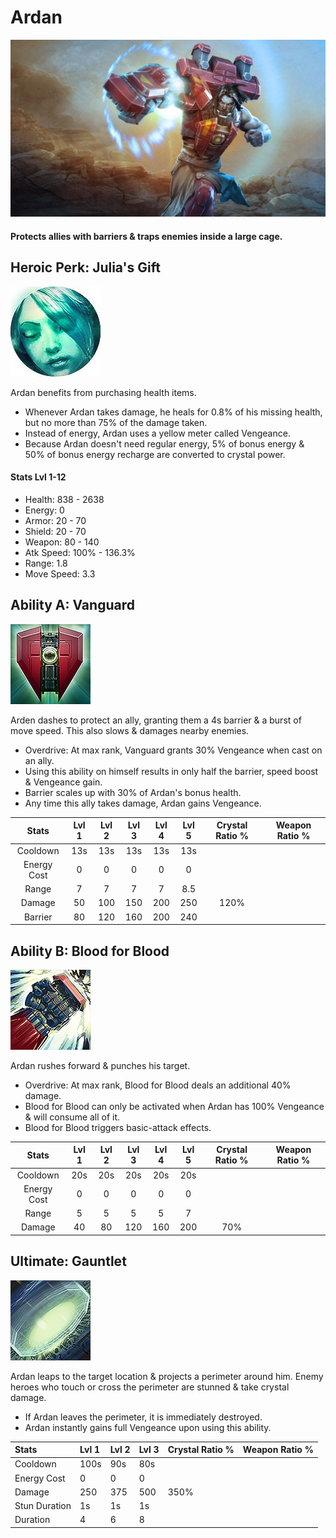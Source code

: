 # Ardan

![](../../.gitbook/assets/image%20%28224%29.png)

#### Protects allies with barriers & traps enemies inside a large cage.

## Heroic Perk: Julia's Gift

![Julia&apos;s Gift](../../.gitbook/assets/image%20%28389%29.png)

Ardan benefits from purchasing health items.

* Whenever Ardan takes damage, he heals for 0.8% of his missing health, but no more than 75% of the damage taken.
* Instead of energy, Ardan uses a yellow meter called Vengeance.
* Because Ardan doesn't need regular energy, 5% of bonus energy & 50% of bonus energy recharge are converted to crystal power.

#### Stats Lvl 1-12

* Health: 838 - 2638
* Energy: 0
* Armor: 20 - 70
* Shield: 20 - 70
* Weapon: 80 - 140
* Atk Speed: 100% - 136.3%
* Range: 1.8
* Move Speed: 3.3

## Ability A: Vanguard

![Vanguard](../../.gitbook/assets/image%20%28285%29.png)

Arden dashes to protect an ally, granting them a 4s barrier & a burst of move speed. This also slows & damages nearby enemies.

* Overdrive: At max rank, Vanguard grants 30% Vengeance when cast on an ally.
* Using this ability on himself results in only half the barrier, speed boost & Vengeance gain.
* Barrier scales up with 30% of Ardan's bonus health.
* Any time this ally takes damage, Ardan gains Vengeance.

| Stats | Lvl 1 | Lvl 2 | Lvl 3 | Lvl 4 | Lvl 5 | Crystal      Ratio % | Weapon     Ratio % |
| :---: | :---: | :---: | :---: | :---: | :---: | :---: | :---: |
| Cooldown | 13s | 13s | 13s | 13s | 13s |  |  |
| Energy       Cost | 0 | 0 | 0 | 0 | 0 |  |  |
| Range | 7 | 7 | 7 | 7 | 8.5 |  |  |
| Damage | 50 | 100 | 150 | 200 | 250 | 120% |  |
| Barrier | 80 | 120 | 160 | 200 | 240 |  |  |

## Ability B: Blood for Blood

![Blood for Blood](../../.gitbook/assets/image%20%2892%29.png)

Ardan rushes forward & punches his target.

* Overdrive: At max rank, Blood for Blood deals an additional 40% damage.
* Blood for Blood can only be activated when Ardan has 100% Vengeance & will consume all of it.
* Blood for Blood triggers basic-attack effects.

| Stats | Lvl 1 | Lvl 2 | Lvl 3 | Lvl 4 | Lvl 5 | Crystal      Ratio % | Weapon     Ratio % |
| :---: | :---: | :---: | :---: | :---: | :---: | :---: | :---: |
| Cooldown | 20s | 20s | 20s | 20s | 20s |  |  |
| Energy       Cost | 0 | 0 | 0 | 0 | 0 |  |  |
| Range | 5 | 5 | 5 | 5 | 7 |  |  |
| Damage | 40 | 80 | 120 | 160 | 200 | 70% |  |

## Ultimate: Gauntlet

![Gauntlet](../../.gitbook/assets/image%20%28331%29.png)

Ardan leaps to the target location & projects a perimeter around him. Enemy heroes who touch or cross the perimeter are stunned & take crystal damage.

* If Ardan leaves the perimeter, it is immediately destroyed.
* Ardan instantly gains full Vengeance upon using this ability.

| Stats | Lvl 1 | Lvl 2 | Lvl 3 | Crystal      Ratio % | Weapon     Ratio % |
| :--- | :--- | :--- | :--- | :--- | :--- |
| Cooldown | 100s | 90s | 80s |  |  |
| Energy Cost | 0 | 0 | 0 |  |  |
| Damage | 250 | 375 | 500 | 350% |  |
| Stun Duration | 1s | 1s | 1s |  |  |
| Duration | 4 | 6 | 8 |  |  |

